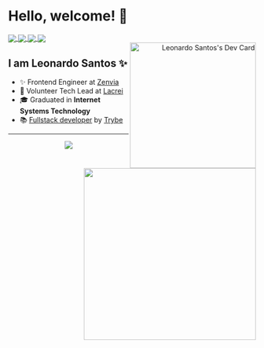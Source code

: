 # Hello, welcome! 🌈


<div>

<a href="http://developed-ideas.vercel.app/" target="_blank">
   <img align="center" src="https://img.shields.io/static/v1?logo=&label=&message=portfolio&color=purple&style=flat-square"/>
</a>
<a href="https://www.linkedin.com/in/lcds90/" target="_blank">
  <img align="center" src="https://img.shields.io/static/v1?logo=linkedin&label=&message=lcds90&color=blue&style=flat-square"/>
</a>
<a href="https://www.linkedin.com/in/lcds90/" target="_blank">
  <img align="center" src="https://img.shields.io/static/v1?logo=twitter&label=&message=leo_debugger&color=darkblue&style=flat-square"/>
</a>
<a href="mailto:leonardocds1997@gmail.com" target="_blank">
  <img align="center" src="https://img.shields.io/static/v1?&logo=gmail&label=&message=leonardocds1997@gmail.com&color=darkred&style=flat-square" />
</a>

<!-- <img align="right" src="./profile-3d-contrib/profile-night-rainbow.svg" height="275" /> -->
    
<div  align="right" href="https://app.daily.dev/lcds" target="_blank">
    <img
      width="256"
      align="right"
      alt="Leonardo Santos's Dev Card"
      src="https://api.daily.dev/devcards/fe2021f0c68741c783c6ea65eebc14e7.png?r=27u"
    />
</div>

</div>

## I am Leonardo Santos ✨

<img align="right" width="350" src="https://github-readme-streak-stats.herokuapp.com?user=lcds90&theme=radical&hide_border=true" />

- ✨ Frontend Engineer at [Zenvia](https://www.zenvia.com/)
- 🌈 Volunteer Tech Lead at [Lacrei](https://www.portallacrei.com.br/)
- 🎓 Graduated in <b>Internet Systems Technology</b>
- 📚 [Fullstack developer](https://www.credential.net/dc358612-94a4-45dd-bac6-f4266d31beb0) by [Trybe](https://www.betrybe.com/)

---

<div align="center">
<img src="https://github-readme-stats.vercel.app/api/wakatime?username=lcds90&theme=tokyonight&layout=compact" />
</div>
